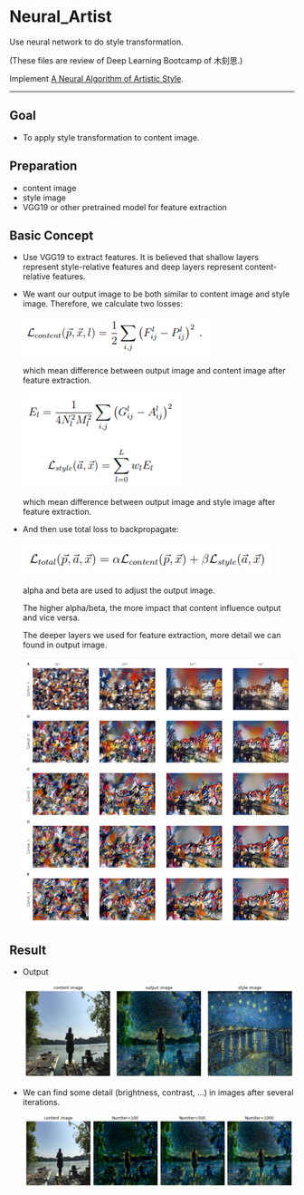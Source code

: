 # Neural_Artist
Use neural network to do style transformation.

(These files are review of Deep Learning Bootcamp of 木刻思.)

Implement [A Neural Algorithm of Artistic Style](https://arxiv.org/pdf/1508.06576.pdf).

----------------------------------------------------------------------

## Goal
- To apply style transformation to content image.

## Preparation
- content image
- style image
- VGG19 or other pretrained model for feature extraction

## Basic Concept
- Use VGG19 to extract features. It is believed that shallow layers represent style-relative features and deep layers represent content-relative features.
- We want our output image to be both similar to content image and style image. Therefore, we calculate two losses:

  ![image](https://github.com/WuPedin/Neural_Artist/blob/master/Loss_content.PNG)

  which mean difference between output image and content image after feature extraction.

  ![image](https://github.com/WuPedin/Neural_Artist/blob/master/Loss_style.PNG)

  which mean difference between output image and style image after feature extraction. 

- And then use total loss to backpropagate:

  ![image](https://github.com/WuPedin/Neural_Artist/blob/master/Loss.PNG)
  
  alpha and beta are used to adjust the output image.
  
  The higher alpha/beta, the more impact that content influence output and vice versa.
  
  The deeper layers we used for feature extraction, more detail we can found in output image.
  
  ![image](https://github.com/WuPedin/Neural_Artist/blob/master/Result.PNG)
  
  
## Result
- Output

  ![image](https://github.com/WuPedin/Neural_Artist/blob/master/Neural%20Artist%20Result.PNG)
  
- We can find some detail (brightness, contrast, ...) in images after several iterations.

  ![image](https://github.com/WuPedin/Neural_Artist/blob/master/Neural%20Artist.PNG)
  



